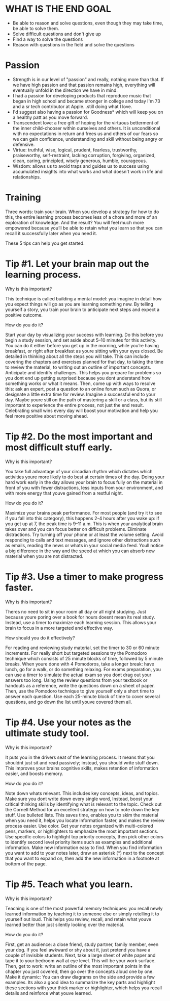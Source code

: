 # WHAT IS THE END GOAL
* Be able to reason and solve questions, even though they may take time, be able to solve them.
* Solve difficult questions and don't give up
* Find a way to solve the questions 
* Reason with questions in the field and solve the questions

# Passion
* Strength is in our level of "passion" and really, nothing more than that. If we have high passion and that passion remains high, everything will eventually unfold in the direction we have in mind.
* I had a passion for developing products that reproduce music that began in high school and became stronger in college and today I'm 73 and a sr tech contributor at Apple…still doing what I love.
* I'd suggest also having a passion for Goodness* which will keep you on a healthy patt as you move forward.
* Transcendent love: a free gift of hoping for the virtuous betterment of the inner child-chooser within ourselves and others. It is unconditional with no expectations in return and frees us and others of our fears so we can gain confidence, understanding and skill without being angry or defensive.
* Virtue: truthful, wise, logical, prudent, fearless, trustworthy, praiseworthy, self-restraint, lacking corruption, forgiving, organized, clean, caring, principled, wisely generous, humble, courageous.
* Wisdom: allows us to avoid traps and guides us to success using accumulated insights into what works and what doesn't work in life and relationships.


# Training

Three words: train your brain. When you develop a strategy for how to do this, the entire learning process becomes less of a chore and more of an exploration of knowledge. And the result? You will feel much more empowered because you’ll be able to retain what you learn so that you can recall it successfully later when you need it.

These 5 tips can help you get started.

# Tip #1. Let your brain map out the learning process.

Why is this important?

This technique is called building a mental model: you imagine in detail how you expect things will go as you are learning something new. By telling yourself a story, you train your brain to anticipate next steps and expect a positive outcome.

How do you do it?

Start your day by visualizing your success with learning. Do this before you begin a study session, and set aside about 5–10 minutes for this activity. You can do it either before you get up in the morning, while you’re having breakfast, or right after breakfast as youre sitting with your eyes closed.
Be detailed in thinking about all the steps you will take. This can include covering the chapters and exercises planned for that day, to taking the time to review the material, to writing out an outline of important concepts.
Anticipate and identify challenges. This helps you prepare for problems so you dont end up getting surprised because you dont understand how something works or what it means. Then, come up with ways to resolve this: ask an expert, post a question to an online forum such as Quora, or designate a little extra time for review.
Imagine a successful end to your day. Maybe youre still on the path of mastering a skill or a class, but its still important to experience the entire process, not just the end result. Celebrating small wins every day will boost your motivation and help you feel more positive about moving ahead.

# Tip #2. Do the most important and most difficult stuff early.

Why is this important?

You take full advantage of your circadian rhythm which dictates which activities youre more likely to do best at certain times of the day. Doing your hard work early in the day allows your brain to focus fully on the material in front of you with fewer distractions, less inputs from your environment, and with more energy that youve gained from a restful night.

How do you do it?

Maximize your brains peak performance. For most people (and try it to see if you fall into this category), this happens 2-4 hours after you wake up: if you get up at 7, the peak time is 9–11 a.m. This is when your analytical brain takes over and you can focus better on difficult problems.
Eliminate distractions. Try turning off your phone or at least the volume setting. Avoid responding to calls and text messages, and ignore other distractions such as emails, reading the news or whats in your social media feed. Youll notice a big difference in the way and the speed at which you can absorb new material when you are not distracted.

# Tip #3. Use a timer to make progress faster.

Why is this important?

Theres no need to sit in your room all day or all night studying. Just because youre poring over a book for hours doesnt mean its real study. Instead, use a timer to maximize each learning session. This allows your brain to focus in a more targeted and effective way.

How should you do it effectively?

For reading and reviewing study material, set the timer to 30 or 60 minute increments. For really short but targeted sessions try the Pomodoro technique which consists of 25 minute blocks of time, followed by 5 minute breaks. When youre done with 4 Pomodoros, take a longer break: have lunch, go for a walk, or do something relaxing.
For exams preparation, you can use a timer to simulate the actual exam so you dont drag out your answers too long. Using the review questions from your textbook or handouts as a reference, write the questions down on a sheet of paper. Then, use the Pomodoro technique to give yourself only a short time to answer each question. Use each 25-minute block of time to cover several questions, and go down the list until youve covered them all.

# Tip #4. Use your notes as the ultimate study tool.

Why is this important?

It puts you in the drivers seat of the learning process. It means that you shouldnt just sit and read passively; instead, you should write stuff down. This improves your brains cognitive skills, makes retention of information easier, and boosts memory.

How do you do it?

Note down whats relevant. This includes key concepts, ideas, and topics. Make sure you dont write down every single word, Instead, boost your critical thinking skills by identifying what is relevant to the topic. Check out the Cornell Method for an excellent strategy on how to note down the key stuff.
Use bulleted lists. This saves time, enables you to skim the material when you need it, helps you locate information faster, and makes the review process easier.
Use color. Get your notes organized with multi-colored pens, markers, or highlighters to emphasize the most important sections. Use specific colors to highlight top priority concepts, then pick other colors to identify second level priority items such as examples and additional information.
Make new information easy to find. When you find information you want to add to your notes later, draw an asterisk (*) next to the concept that you want to expand on, then add the new information in a footnote at bottom of the page.

# Tip #5. Teach what you learn.

Why is this important?

Teaching is one of the most powerful memory techniques: you recall newly learned information by teaching it to someone else or simply retelling it to yourself out loud. This helps you review, recall, and retain what youve learned better than just silently looking over the material.

How do you do it?

First, get an audience: a close friend, study partner, family member, even your dog. If you feel awkward or shy about it, just pretend you have a couple of invisible students.
Next, take a large sheet of white paper and tape it to your bedroom wall at eye level. This will be your work surface.
Then, get to work: write an outline of the most important points in the chapter you just covered, then go over the concepts aloud one by one.
Make it dynamic: You can draw diagrams on the side and provide a few examples. Its also a good idea to summarize the key parts and highlight these sections with your thick marker or highlighter, which helps you recall details and reinforce what youve learned.
